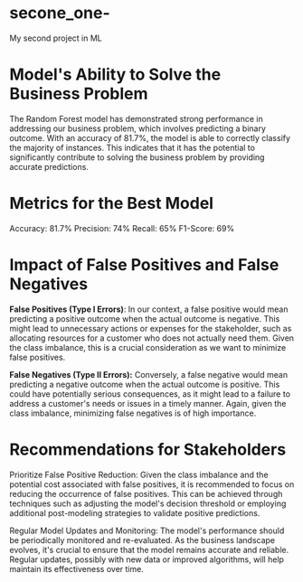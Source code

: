 # secone_one-
My second project in ML
# Model's Ability to Solve the Business Problem
The Random Forest model has demonstrated strong performance in addressing our business problem, which involves predicting a binary outcome. With an accuracy of 81.7%, the model is able to correctly classify the majority of instances. This indicates that it has the potential to significantly contribute to solving the business problem by providing accurate predictions.

# Metrics for the Best Model
Accuracy: 81.7%
Precision: 74%
Recall: 65%
F1-Score: 69% 

# Impact of False Positives and False Negatives
**False Positives (Type I Errors)**: In our context, a false positive would mean predicting a positive outcome when the actual outcome is negative. This might lead to unnecessary actions or expenses for the stakeholder, such as allocating resources for a customer who does not actually need them. Given the class imbalance, this is a crucial consideration as we want to minimize false positives.

**False Negatives (Type II Errors):** Conversely, a false negative would mean predicting a negative outcome when the actual outcome is positive. This could have potentially serious consequences, as it might lead to a failure to address a customer's needs or issues in a timely manner. Again, given the class imbalance, minimizing false negatives is of high importance.

# Recommendations for Stakeholders 
Prioritize False Positive Reduction: Given the class imbalance and the potential cost associated with false positives, it is recommended to focus on reducing the occurrence of false positives. This can be achieved through techniques such as adjusting the model's decision threshold or employing additional post-modeling strategies to validate positive predictions.

Regular Model Updates and Monitoring: The model's performance should be periodically monitored and re-evaluated. As the business landscape evolves, it's crucial to ensure that the model remains accurate and reliable. Regular updates, possibly with new data or improved algorithms, will help maintain its effectiveness over time.
